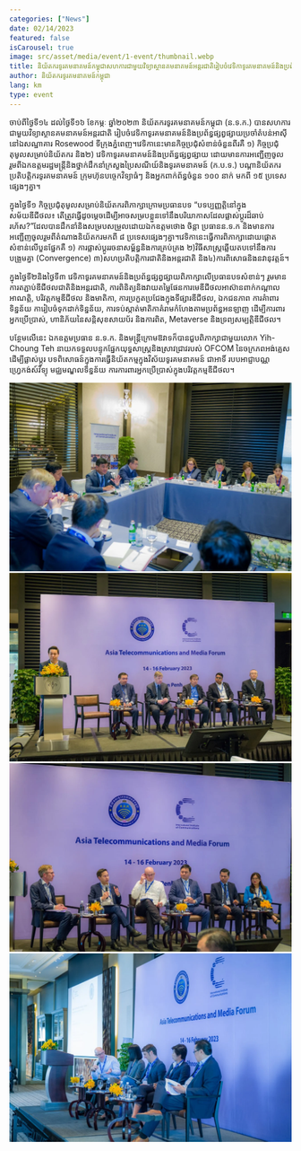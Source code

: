 ```yaml
---
categories: ["News"]
date: 02/14/2023
featured: false
isCarousel: true
image: src/asset/media/event/1-event/thumbnail.webp
title: និយ័តករទូរគមនាគមន៍កម្ពុជាសហការជាមួយវិទ្យាស្ថានគមនាគមន៍អន្តរជាតិរៀបចំវេទិកាទូរគមនាគមន៍និងប្រព័ន្ធផ្សព្វផ្សាយប្រចាំតំបន់អាស៊ី ២០២៣
author: និយ័តករទូរគមនាគមន៍កម្ពុជា
lang: km
type: event
---
```


ចាប់ពីថ្ងៃទី១៤ ដល់ថ្ងៃទី១៦ ខែកម្ភៈ ឆ្នាំ២០២៣ និយ័តករទូរគមនាគមន៍កម្ពុជា (ន.ទ.ក.) បានសហការជាមួយវិទ្យាស្ថានគមនាគមន៍អន្តរជាតិ រៀបចំវេទិកាទូរគមនាគមន៍និងប្រព័ន្ធផ្សព្វផ្សាយប្រចាំតំបន់អាស៊ី នៅឯសណ្ឋាគារ Rosewood ទីក្រុងភ្នំពេញ។វេទិកានេះមានកិច្ចប្រជុំសំខាន់ចំនួនពីរគឺ ១) កិច្ចប្រជុំតុមូលសម្រាប់និយ័តករ​ និង២) វេទិកាទូរគមនាគមន៍និងប្រព័ន្ធផ្សព្វផ្សាយ ដោយមានការអញ្ជើញចូលរួមពីឯកឧត្តមរដ្ឋមន្ត្រីនិងថ្នាក់ដឹក​នាំក្រសួងប្រៃសណីយ៍និងទូរគមនាគមន៍ (ក.ប.ទ.) បណ្តានិយ័តករ ប្រតិបតិ្តករទូរគមនាគមន៍ ក្រុមហ៊ុនបច្ចេកវិទ្យាធំៗ និងអ្នកពាក់ព័ន្ធចំនួន ១០០ នាក់ មកពី ១៥ ប្រទេសផ្សេងៗគ្នា។

ក្នុងថ្ងៃទី១ កិច្ចប្រជុំតុមូលសម្រាប់និយ័តករពិភាក្សាក្រោមប្រធានបទ “បទប្បញ្ញត្តិនៅក្នុងសម័យឌីជីថល៖ តើត្រូវធ្វើដូចម្តេចដើម្បីអាចសម្របខ្លួនទៅនឹងបរិយាកាសដែលផ្លាស់ប្តូរដ៏ឆាប់រហ័ស?”ដែលបានដឹកនាំនិងសម្របសម្រួលដោយឯកឧត្តមថោង ចិន្ដា ប្រធានន.ទ.ក និងមានការអញ្ជើញចូលរួមពីតំណាងនិយ័តករមកពី ៨ ប្រទេសផ្សេងៗគ្នា។វេទិកានេះធ្វើការពិភាក្សាដោយផ្តោតសំខាន់លើបួនផ្នែកគឺ ១) ការផ្លាស់ប្តូររចនាសម្ព័ន្ធនិងការគ្រប់គ្រង ២)វិធីសាស្ត្រឆ្លើយតបទៅនឹងការបង្រួមគ្នា (Convergence) ៣)សហប្រតិបតិ្តការជាតិនិងអន្តរជាតិ និង៤)ការពិសោធនិងនវានុវត្តន៍។

ក្នុងថ្ងៃទី២និងថ្ងៃទី៣ វេទិកាទូរគមនាគមន៍និងប្រព័ន្ធផ្សព្វផ្សាយពិភាក្សាលើប្រធានបទសំខាន់ៗ រួមមាន ការតភ្ជាប់ឌីជីថលជាតិនិងអន្តរជាតិ, ការពិនិត្យនិងវាយតម្លៃផែនការមេឌីជីថលអាស៊ានពាក់កណ្តាលអាណត្តិ, បរិវត្តកម្មឌីជីថល និងមាតិកា, ការប្រកួតប្រជែងក្នុងទីផ្សារឌីជីថល, ឯកជនភាព ការគំាពារទិន្នន័យ ការៀបចំទុកដាក់ទិន្នន័យ​​​​​​​​​​​​​​​​​, ការទប់ស្កាត់មាតិកាគំរាមកំហែងតាមប្រព័ន្ធអនឡាញ ដើម្បីការពារអ្នកប្រើប្រាស់, ហានិភ័យនៃសន្តិសុខសាយប័រ និងការពិត, Metaverse និងទ្រព្យសម្បត្តិឌីជីថល។

បន្ថែមលើនេះ ឯកឧត្តមប្រធាន ន.ទ.ក. និងមន្ត្រីក្រោមឱវាទក៏បានជួបពិភាក្សាជាមួយលោក Yih-Choung Teh នាយកទទួលបន្ទុកផ្នែកយុទ្ធសាស្ត្រនិងស្រាវជ្រាវរបស់ OFCOM នៃចក្រភពអង់គ្លេស ដើម្បីផ្លាស់ប្តូរ បទពិសោធន៍ក្នុងការធ្វើនិយ័តកម្មក្នុងវិស័យទូរគមនាគមន៍ ជាអាទិ៍ របបអាជ្ញាបណ្ណ ហ្វ្រេកង់ស៍វិទ្យុ មជ្ឈមណ្ឌលទិន្នន័យ ការការពារអ្នកប្រើប្រាស់ក្នុងបរិវត្តកម្មឌីជីថល។​

![photo 1](src/asset/media/event/1-event/photo-1.webp)
![photo 2](src/asset/media/event/1-event/photo-2.webp)
![photo 2](src/asset/media/event/1-event/photo-3.webp)
![photo 2](src/asset/media/event/1-event/photo-4.webp)
